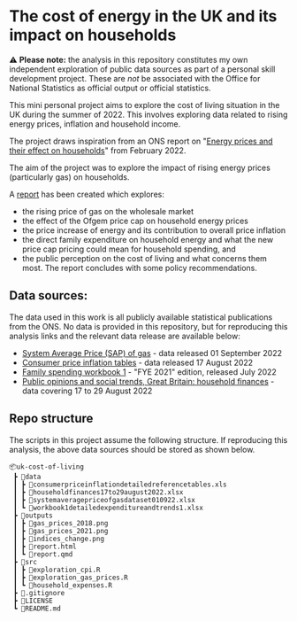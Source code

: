 # The cost of energy in the UK and its impact on households

:warning: **Please note:** the analysis in this repository constitutes my own independent exploration of public data sources as part of a personal skill development project. These are *not* be associated with the Office for National Statistics as official output or official statistics.

 This mini personal project aims to explore the cost of living situation in the UK during the summer of 2022.
 This involves exploring data related to rising energy prices, inflation and household income.

The project draws inspiration from an ONS report on "[Energy prices and their effect on households](https://www.ons.gov.uk/economy/inflationandpriceindices/articles/energypricesandtheireffectonhouseholds/2022-02-01)" from February 2022.

The aim of the project was to explore the impact of rising energy prices (particularly gas) on households.

A [report](https://github.com/TSGreen/uk-cost-of-living/blob/main/outputs/report.html) has been created which explores:
- the rising price of gas on the wholesale market
- the effect of the Ofgem price cap on household energy prices
- the price increase of energy and its contribution to overall price inflation
- the direct family expenditure on household energy and what the new price cap pricing could mean for household spending, and
- the public perception on the cost of living and what concerns them most.
The report concludes with some policy recommendations.

## Data sources:
The data used in this work is all publicly available statistical publications from the ONS. No data is provided in this repository, but for reproducing this analysis links and the relevant data release are available below:
- [System Average Price (SAP) of gas](https://www.ons.gov.uk/economy/economicoutputandproductivity/output/datasets/systemaveragepricesapofgas) - data released 01 September 2022
- [Consumer price inflation tables](https://www.ons.gov.uk/economy/inflationandpriceindices/datasets/consumerpriceinflation) - data released 17 August 2022
- [Family spending workbook 1](https://www.ons.gov.uk/peoplepopulationandcommunity/personalandhouseholdfinances/expenditure/datasets/familyspendingworkbook1detailedexpenditureandtrends) - "FYE 2021" edition, released July 2022
- [Public opinions and social trends, Great Britain: household finances](https://www.ons.gov.uk/peoplepopulationandcommunity/wellbeing/datasets/publicopinionsandsocialtrendsgreatbritainhouseholdfinances) - data covering 17 to 29 August 2022

## Repo structure
The scripts in this project assume the following structure. If reproducing this analysis, the above data sources should be stored as shown below.
```
📦uk-cost-of-living
 ┣ 📂data
 ┃ ┣ 📜consumerpriceinflationdetailedreferencetables.xls
 ┃ ┣ 📜householdfinances17to29august2022.xlsx
 ┃ ┣ 📜systemaveragepriceofgasdataset010922.xlsx
 ┃ ┗ 📜workbook1detailedexpenditureandtrends1.xlsx
 ┣ 📂outputs
 ┃ ┣ 📜gas_prices_2018.png
 ┃ ┣ 📜gas_prices_2021.png
 ┃ ┣ 📜indices_change.png
 ┃ ┣ 📜report.html
 ┃ ┗ 📜report.qmd
 ┣ 📂src
 ┃ ┣ 📜exploration_cpi.R
 ┃ ┣ 📜exploration_gas_prices.R
 ┃ ┗ 📜household_expenses.R
 ┣ 📜.gitignore
 ┣ 📜LICENSE
 ┗ 📜README.md
 ```
